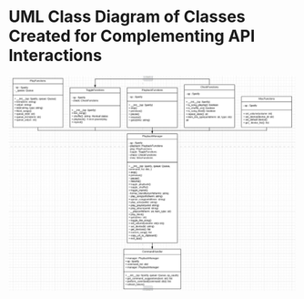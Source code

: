 # UML Class Diagram of Classes Created for Complementing API Interactions
![alt text](../assets/img/InteractionsClassesUML.jpg "Logo Title Text 1")
